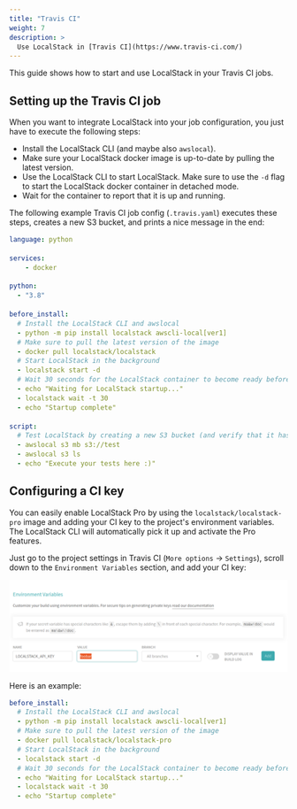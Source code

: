 ```yaml
---
title: "Travis CI"
weight: 7
description: >
  Use LocalStack in [Travis CI](https://www.travis-ci.com/)
---
```


This guide shows how to start and use LocalStack in your Travis CI jobs.

## Setting up the Travis CI job

When you want to integrate LocalStack into your job configuration, you just have to execute the following steps:
- Install the LocalStack CLI (and maybe also `awslocal`).
- Make sure your LocalStack docker image is up-to-date by pulling the latest version.
- Use the LocalStack CLI to start LocalStack. Make sure to use the `-d` flag to start the LocalStack docker container in detached mode.
- Wait for the container to report that it is up and running.

The following example Travis CI job config (`.travis.yaml`) executes these steps, creates a new S3 bucket, and prints a nice message in the end:

```yaml
language: python

services:
    - docker

python:
  - "3.8"

before_install:
  # Install the LocalStack CLI and awslocal
  - python -m pip install localstack awscli-local[ver1]
  # Make sure to pull the latest version of the image
  - docker pull localstack/localstack
  # Start LocalStack in the background
  - localstack start -d
  # Wait 30 seconds for the LocalStack container to become ready before timing out
  - echo "Waiting for LocalStack startup..."
  - localstack wait -t 30
  - echo "Startup complete"

script:
  # Test LocalStack by creating a new S3 bucket (and verify that it has been created by listing all buckets)
  - awslocal s3 mb s3://test
  - awslocal s3 ls
  - echo "Execute your tests here :)"
```

## Configuring a CI key

You can easily enable LocalStack Pro by using the `localstack/localstack-pro` image and adding your CI key to the project's environment variables. The LocalStack CLI will automatically pick it up and activate the Pro features.

Just go to the project settings in Travis CI (`More options` → `Settings`), scroll down to the `Environment Variables` section, and add your CI key:

![Adding the LocalStack CI key in Travis CI](travis-ci-env-config.png)

Here is an example:

```yaml
before_install:
  # Install the LocalStack CLI and awslocal
  - python -m pip install localstack awscli-local[ver1]
  # Make sure to pull the latest version of the image
  - docker pull localstack/localstack-pro
  # Start LocalStack in the background
  - localstack start -d
  # Wait 30 seconds for the LocalStack container to become ready before timing out
  - echo "Waiting for LocalStack startup..."
  - localstack wait -t 30
  - echo "Startup complete"
```
